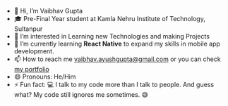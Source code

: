 - 👋 Hi, I’m Vaibhav Gupta
- 🎓 Pre-Final Year student at Kamla Nehru Institute of Technology, Sultanpur
- 👀 I’m interested in Learning new Technologies and making Projects
- 🌱 I’m currently learning **React Native** to expand my skills in mobile app development.  
- 📫 How to reach me vaibhav.ayushgupta@gmail.com or you can check [my portfolio](https://vaibhavgupta-portfolio.vercel.app/)
- 😄 Pronouns: He/Him
- ⚡ Fun fact: 💻 I talk to my code more than I talk to people. And guess what? My code still ignores me sometimes. 😅  

<!---
vaibhavgupta4444/vaibhavgupta4444 is a ✨ special ✨ repository because its `README.md` (this file) appears on your GitHub profile.
You can click the Preview link to take a look at your changes.
--->
